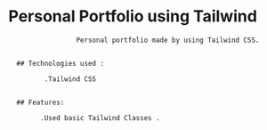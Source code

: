 # Personal Portfolio using Tailwind

                     Personal portfolio made by using Tailwind CSS.


      ## Technologies used :

             .Tailwind CSS


      ## Features:

            .Used basic Tailwind Classes .
